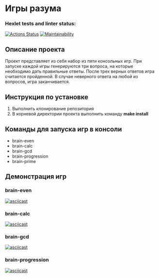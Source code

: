 # Игры разума

### Hexlet tests and linter status:
[![Actions Status](https://github.com/VladMakushenko/frontend-project-lvl1/actions/workflows/hexlet-check.yml/badge.svg)](https://github.com/VladMakushenko/frontend-project-lvl1/actions)
[![Maintainability](https://api.codeclimate.com/v1/badges/5c8d473afebb6dee6a8f/maintainability)](https://codeclimate.com/github/VladMakushenko/frontend-project-lvl1/maintainability)

## Описание проекта
Проект представляет из себя набор из пяти консольных игр. При запуске каждой игры генерируются три вопроса, на которые необходимо дать правильные ответы. После трех верных ответов игра считается пройденной. В случае неверного ответа на любой из вопросов, игра заканчивается.

## Инструкция по установке
1. Выполнить клонирование репозитория
2. В корневой директории проекта выполнить команду **make install**

## Команды для запуска игр в консоли
* brain-even
* brain-calc
* brain-gcd
* brain-progression
* brain-prime

## Демонстрация игр
### brain-even
[![asciicast](https://asciinema.org/a/WATeaBQBOAe2eXcaqJKsGj8F9.svg)](https://asciinema.org/a/WATeaBQBOAe2eXcaqJKsGj8F9)
### brain-calc
[![asciicast](https://asciinema.org/a/4mM17kUJcy658Q43zpbo9PHx4.svg)](https://asciinema.org/a/4mM17kUJcy658Q43zpbo9PHx4)
### brain-gcd
[![asciicast](https://asciinema.org/a/Yvhj2GmIBtRiBe8M6HDBnlLBe.svg)](https://asciinema.org/a/Yvhj2GmIBtRiBe8M6HDBnlLBe)
### brain-progression
[![asciicast](https://asciinema.org/a/Y3CqhIYvFFlDuq8wqMXOUnQpu.svg)](https://asciinema.org/a/Y3CqhIYvFFlDuq8wqMXOUnQpu)
